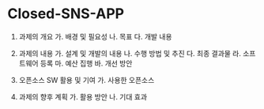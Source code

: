 # Closed-SNS-APP

1. 과제의 개요
  가. 배경 및 필요성
  나. 목표
  다. 개발 내용
  
2. 과제의 내용
  가. 설계 및 개발의 내용
  나. 수행 방법 및 추진 
  다. 최종 결과물
  라. 소프트웨어 등록
  마. 예산 집행
  바. 개선 방안
3. 오픈소스 SW 활용 및 기여
  가. 사용한 오픈소스
  
4. 과제의 향후 계획
  가. 활용 방안
  나. 기대 효과
